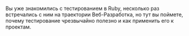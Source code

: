 Вы уже знакомились с тестированием в Ruby, несколько раз встречались с ним на траектории Веб-Разработка, но тут вы поймете, почему тестирование чрезвычайно полезно и как применить его к проектам.

